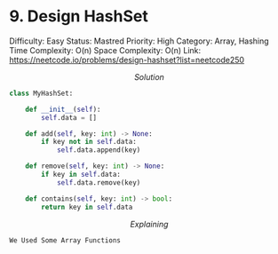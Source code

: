 # 9. Design HashSet

Difficulty: Easy
Status: Mastred
Priority: High
Category: Array, Hashing
Time Complexity: O(n)
Space Complexity: O(n)
Link: https://neetcode.io/problems/design-hashset?list=neetcode250

$$
Solution
$$

```python
class MyHashSet:

    def __init__(self):
        self.data = []

    def add(self, key: int) -> None:
        if key not in self.data:
            self.data.append(key)

    def remove(self, key: int) -> None:
        if key in self.data:
            self.data.remove(key)

    def contains(self, key: int) -> bool:
        return key in self.data

```

$$
Explaining
$$

```
We Used Some Array Functions
```